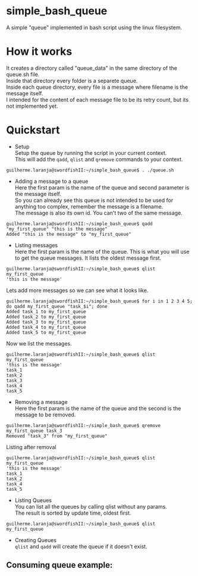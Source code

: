 # simple_bash_queue
A simple "queue" implemented in bash script using the linux filesystem.

# How it works

It creates a directory called "queue_data" in the same directory of the queue.sh file.  
Inside that directory every folder is a separete queue.  
Inside each queue directory, every file is a message where filename is the message itself.  
I intended for the content of each message file to be its retry count, but its not implemented yet.  

# Quickstart

- Setup  
Setup the queue by running the script in your current context.  
This will add the `qadd`, `qlist` and `qremove` commands to your context.  
```
guilherme.laranja@swordfishII:~/simple_bash_queue$ . ./queue.sh
```

- Adding a message to a queue  
Here the first param is the name of the queue and second parameter is the message itself.  
So you can already see this queue is not intended to be used for anything too complex, remember the message is a filename.  
The message is also its own id. You can't two of the same message.  
```
guilherme.laranja@swordfishII:~/simple_bash_queue$ qadd "my_first_queue" "this is the message"
Added "this is the message" to "my_first_queue"
```

- Listing messages  
Here the first param is the name of the queue.
This is what you will use to get the queue messages. It lists the oldest message first.  
```
guilherme.laranja@swordfishII:~/simple_bash_queue$ qlist my_first_queue
'this is the message'
```

Lets add more messages so we can see what it looks like.  
```
guilherme.laranja@swordfishII:~/simple_bash_queue$ for i in 1 2 3 4 5; do qadd my_first_queue "task_$i"; done
Added task_1 to my_first_queue
Added task_2 to my_first_queue
Added task_3 to my_first_queue
Added task_4 to my_first_queue
Added task_5 to my_first_queue
```

Now we list the messages.  
```
guilherme.laranja@swordfishII:~/simple_bash_queue$ qlist my_first_queue
'this is the message'
task_1
task_2
task_3
task_4
task_5
```

- Removing a message  
Here the first param is the name of the queue and the second is the message to be removed.  
```
guilherme.laranja@swordfishII:~/simple_bash_queue$ qremove my_first_queue task_3
Removed "task_3" from "my_first_queue"
```

Listing after removal  
```
guilherme.laranja@swordfishII:~/simple_bash_queue$ qlist my_first_queue
'this is the message'
task_1
task_2
task_4
task_5
```

 - Listing Queues  
You can list all the queues by calling qlist without any params.  
The result is sorted by update time, oldest first.  
```
guilherme.laranja@swordfishII:~/simple_bash_queue$ qlist
my_first_queue
```

 - Creating Queues  
`qlist` and `qadd` will create the queue if it doesn't exist.  


## Consuming queue example:

```
```